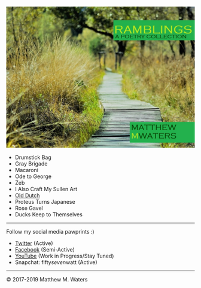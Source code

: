 ![Ramblings front cover](https://github.com/MattTheBobcat/RAMBLINGS/blob/master/Ramblings_Frontcover.jpeg)

- Drumstick Bag
- Gray Brigade
- Macaroni
- Ode to George
- Zeb
- I Also Craft My Sullen Art
- [Old Dutch](https://github.com/MattTheBobcat/RAMBLINGS/blob/master/Old_Dutch.pdf)
- Proteus Turns Japanese
- Rose Gavel
- Ducks Keep to Themselves

***

Follow my social media pawprints :)
- [Twitter](https://www.twitter.com/mistermorethan4) (Active)
- [Facebook](https://www.facebook.com/mistermorethanfour) (Semi-Active)
- [YouTube](https://www.youtube.com/channel/UC_s-VK6XwokSy5d3wrHNXOQ) (Work in Progress/Stay Tuned)
- Snapchat: fifty*seven*watt (Active)

***

© 2017-2019 Matthew M. Waters
